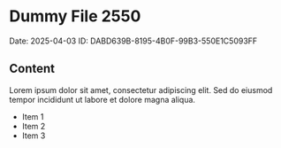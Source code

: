 # Dummy File 2550

Date: 2025-04-03
ID: DABD639B-8195-4B0F-99B3-550E1C5093FF

## Content

Lorem ipsum dolor sit amet, consectetur adipiscing elit.
Sed do eiusmod tempor incididunt ut labore et dolore magna aliqua.

* Item 1
* Item 2
* Item 3


